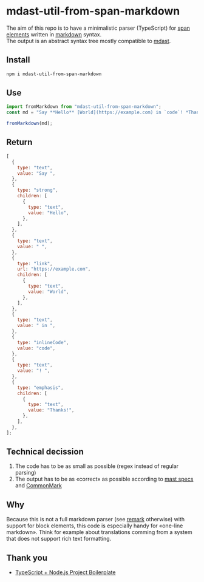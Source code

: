 # mdast-util-from-span-markdown

The aim of this repo is to have a minimalistic parser (TypeScript) for [span elements](https://daringfireball.net/projects/markdown/syntax#span) written in [markdown](https://daringfireball.net/projects/markdown/syntax) syntax.  
The output is an abstract syntax tree mostly compatible to [mdast](https://github.com/syntax-tree/mdast).

## Install

```bash
npm i mdast-util-from-span-markdown
```

## Use

```js
import fromMarkdown from "mdast-util-from-span-markdown";
const md = "Say **Hello** [World](https://example.com) in `code`! *Thanks!*";

fromMarkdown(md);
```

## Return

```js
[
  {
    type: "text",
    value: "Say ",
  },
  {
    type: "strong",
    children: [
      {
        type: "text",
        value: "Hello",
      },
    ],
  },
  {
    type: "text",
    value: " ",
  },
  {
    type: "link",
    url: "https://example.com",
    children: [
      {
        type: "text",
        value: "World",
      },
    ],
  },
  {
    type: "text",
    value: " in ",
  },
  {
    type: "inlineCode",
    value: "code",
  },
  {
    type: "text",
    value: "! ",
  },
  {
    type: "emphasis",
    children: [
      {
        type: "text",
        value: "Thanks!",
      },
    ],
  },
];
```

## Technical decission

1. The code has to be as small as possible (regex instead of regular parsing)
2. The output has to be as «correct» as possible according to [mast specs](https://github.com/syntax-tree/mdast) and [CommonMark](https://commonmark.org/)

## Why

Because this is not a full markdown parser (see [remark](https://github.com/remarkjs/remark) otherwise) with support for block elements, this code is especially handy for «one-line markdown». Think for example about translations comming from a system that does not support rich text formatting.

## Thank you

- [TypeScript + Node.js Project Boilerplate](https://github.com/metachris/typescript-nodejs-boilerplate)

